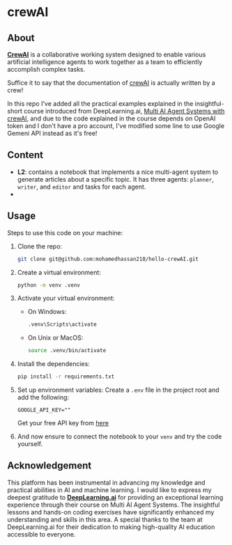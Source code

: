 # crewAI

## About 

[**CrewAI**](https://crewai.net/) is a collaborative working system designed to enable various artificial intelligence agents to work together as a team to efficiently accomplish complex tasks.

Suffice it to say that the documentation of [crewAI](https://docs.crewai.com/) is actually written by a crew!

In this repo I've added all the practical examples explained in the insightful-short course introduced from DeepLearning.ai, [Multi AI Agent Systems with crewAI](https://learn.deeplearning.ai/courses/multi-ai-agent-systems-with-crewai/lesson/1/introduction), and due to the code explained in the course depends on OpenAI token and I don't have a pro account, I've modified some line to use Google Gemeni API instead as it's free!


## Content

- **L2**: contains a notebook that implements a nice multi-agent system to generate articles about a specific topic. It has three agents: `planner`, `writer`, and `editor` and tasks for each agent.
- 

## Usage

Steps to use this code on your machine:

1. Clone the repo:
    ``` bash
    git clone git@github.com:mohamedhassan218/hello-crewAI.git
    ```

2. Create a virtual environment:
    ```bash
    python -m venv .venv
    ```

3. Activate your virtual environment:
    - On Windows:
        ```bash
        .venv\Scripts\activate
        ```

    - On Unix or MacOS:
        ```bash
        source .venv/bin/activate
        ```

4. Install the dependencies:
    ``` bash
    pip install -r requirements.txt
    ```

5. Set up environment variables:
    Create a `.env` file in the project root and add the following:
    ```
    GOOGLE_API_KEY=""
    ```
    Get your free API key from [here](https://ai.google.dev/gemini-api/docs/api-key)

6. And now ensure to connect the notebook to your `venv` and try the code yourself.


## Acknowledgement

This platform has been instrumental in advancing my knowledge and practical abilities in AI and machine learning. I would like to express my deepest gratitude to [**DeepLearning.ai**](https://www.deeplearning.ai/) for providing an exceptional learning experience through their course on Multi AI Agent Systems. The insightful lessons and hands-on coding exercises have significantly enhanced my understanding and skills in this area. A special thanks to the team at DeepLearning.ai for their dedication to making high-quality AI education accessible to everyone.